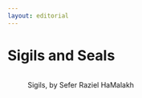 ```yaml
---
layout: editorial
---
```


# Sigils and Seals

<figure><img src="../../../../../../../.gitbook/assets/Screenshot 2023-10-22 at 10.54.50 PM.png" alt=""><figcaption><p>Sigils, by Sefer Raziel HaMalakh</p></figcaption></figure>
